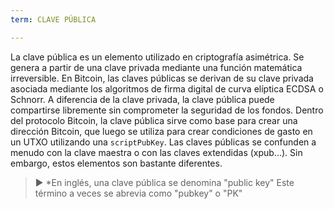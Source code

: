 ```yaml
---
term: CLAVE PÚBLICA

---
```

La clave pública es un elemento utilizado en criptografía asimétrica. Se genera a partir de una clave privada mediante una función matemática irreversible. En Bitcoin, las claves públicas se derivan de su clave privada asociada mediante los algoritmos de firma digital de curva elíptica ECDSA o Schnorr. A diferencia de la clave privada, la clave pública puede compartirse libremente sin comprometer la seguridad de los fondos. Dentro del protocolo Bitcoin, la clave pública sirve como base para crear una dirección Bitcoin, que luego se utiliza para crear condiciones de gasto en un UTXO utilizando una `scriptPubKey`. Las claves públicas se confunden a menudo con la clave maestra o con las claves extendidas (xpub...). Sin embargo, estos elementos son bastante diferentes.

> ► *En inglés, una clave pública se denomina "public key" Este término a veces se abrevia como "pubkey" o "PK"